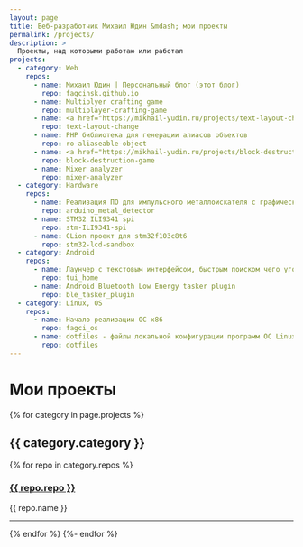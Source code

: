 ```yaml
---
layout: page
title: Веб-разработчик Михаил Юдин &mdash; мои проекты
permalink: /projects/
description: >
  Проекты, над которыми работаю или работал 
projects:
  - category: Web
    repos:
      - name: Михаил Юдин | Персональный блог (этот блог)
        repo: fagcinsk.github.io 
      - name: Multiplyer crafting game
        repo: multiplayer-crafting-game 
      - name: <a href="https://mikhail-yudin.ru/projects/text-layout-change/">Смена раскладки онлайн</a> с английского на русский и наоборот
        repo: text-layout-change
      - name: PHP библиотека для генерации алиасов объектов
        repo: ro-aliaseable-object 
      - name: <a href="https://mikhail-yudin.ru/projects/block-destruction-game/">Игра про уничтожение блоков</a> с использованием HTML5 canvas
        repo: block-destruction-game
      - name: Mixer analyzer
        repo: mixer-analyzer
  - category: Hardware
    repos:
      - name: Реализация ПО для импульсного металлоискателя с графической и звуковой индикацией с системой меню и настройками
        repo: arduino_metal_detector 
      - name: STM32 ILI9341 spi
        repo: stm-ILI9341-spi 
      - name: CLion проект для stm32f103c8t6
        repo: stm32-lcd-sandbox 
  - category: Android
    repos:
      - name: Лаунчер с текстовым интерфейсом, быстрым поиском чего угодно на устройстве и работой с этими объектами
        repo: tui_home 
      - name: Android Bluetooth Low Energy tasker plugin
        repo: ble_tasker_plugin 
  - category: Linux, OS
    repos:
      - name: Начало реализации ОС x86
        repo: fagci_os 
      - name: dotfiles - файлы локальной конфигурации программ ОС Linux
        repo: dotfiles 
---
```


# Мои проекты

{% for category in page.projects %}
<h2>{{ category.category }}</h2>
{% for repo in category.repos %}
<div class="tile">
<div class="tile__text">
<h3><a href="https://github.com/fagcinsk/{{ repo.repo }}">
<span class="iconify" data-icon="mdi-github-circle"></span> {{ repo.repo }}</a>
</h3>
{{ repo.name }}</div></div><hr>

{% endfor %}
{%- endfor %}